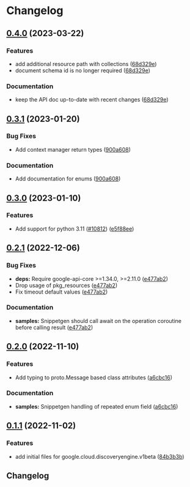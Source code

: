 # Changelog

## [0.4.0](https://github.com/googleapis/google-cloud-python/compare/google-cloud-discoveryengine-v0.3.1...google-cloud-discoveryengine-v0.4.0) (2023-03-22)


### Features

* add additional resource path with collections ([68d329e](https://github.com/googleapis/google-cloud-python/commit/68d329e886be89629c1961ee87e0b1123f3feda4))
* document schema id is no longer required ([68d329e](https://github.com/googleapis/google-cloud-python/commit/68d329e886be89629c1961ee87e0b1123f3feda4))


### Documentation

* keep the API doc up-to-date with recent changes ([68d329e](https://github.com/googleapis/google-cloud-python/commit/68d329e886be89629c1961ee87e0b1123f3feda4))

## [0.3.1](https://github.com/googleapis/google-cloud-python/compare/google-cloud-discoveryengine-v0.3.0...google-cloud-discoveryengine-v0.3.1) (2023-01-20)


### Bug Fixes

* Add context manager return types ([900a608](https://github.com/googleapis/google-cloud-python/commit/900a6083e59bfebf215e4e469bc842d8788bba18))


### Documentation

* Add documentation for enums ([900a608](https://github.com/googleapis/google-cloud-python/commit/900a6083e59bfebf215e4e469bc842d8788bba18))

## [0.3.0](https://github.com/googleapis/google-cloud-python/compare/google-cloud-discoveryengine-v0.2.1...google-cloud-discoveryengine-v0.3.0) (2023-01-10)


### Features

* Add support for python 3.11 ([#10812](https://github.com/googleapis/google-cloud-python/issues/10812)) ([e5f88ee](https://github.com/googleapis/google-cloud-python/commit/e5f88eebd47c677850d61ddc3774532723f5505e))

## [0.2.1](https://github.com/googleapis/google-cloud-python/compare/google-cloud-discoveryengine-v0.2.0...google-cloud-discoveryengine-v0.2.1) (2022-12-06)


### Bug Fixes

* **deps:** Require google-api-core &gt;=1.34.0, >=2.11.0  ([e477ab2](https://github.com/googleapis/google-cloud-python/commit/e477ab2581f44b540051dd201b9f543a30044833))
* Drop usage of pkg_resources ([e477ab2](https://github.com/googleapis/google-cloud-python/commit/e477ab2581f44b540051dd201b9f543a30044833))
* Fix timeout default values ([e477ab2](https://github.com/googleapis/google-cloud-python/commit/e477ab2581f44b540051dd201b9f543a30044833))


### Documentation

* **samples:** Snippetgen should call await on the operation coroutine before calling result ([e477ab2](https://github.com/googleapis/google-cloud-python/commit/e477ab2581f44b540051dd201b9f543a30044833))

## [0.2.0](https://github.com/googleapis/google-cloud-python/compare/google-cloud-discoveryengine-v0.1.1...google-cloud-discoveryengine-v0.2.0) (2022-11-10)


### Features

* Add typing to proto.Message based class attributes ([a6cbc16](https://github.com/googleapis/google-cloud-python/commit/a6cbc167835880f9fe31b4030ec5fba69e35b383))


### Documentation

* **samples:** Snippetgen handling of repeated enum field ([a6cbc16](https://github.com/googleapis/google-cloud-python/commit/a6cbc167835880f9fe31b4030ec5fba69e35b383))

## [0.1.1](https://github.com/googleapis/google-cloud-python/compare/google-cloud-discoveryengine-v0.1.0...google-cloud-discoveryengine-v0.1.1) (2022-11-02)


### Features

* add initial files for google.cloud.discoveryengine.v1beta ([84b3b3b](https://github.com/googleapis/google-cloud-python/commit/84b3b3b126dab3e5cbab316350ccc1ca457e8742))

## Changelog
